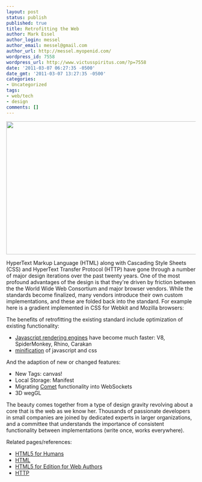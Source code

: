 ```yaml
---
layout: post
status: publish
published: true
title: Retrofitting the Web
author: Mark Essel
author_login: messel
author_email: messel@gmail.com
author_url: http://messel.myopenid.com/
wordpress_id: 7558
wordpress_url: http://www.victusspiritus.com/?p=7558
date: '2011-03-07 06:27:35 -0500'
date_gmt: '2011-03-07 13:27:35 -0500'
categories:
- Uncategorized
tags:
- web/tech
- design
comments: []
---
```

<p style="text-align: center;"><a href="http://www.victusspiritus.com/2011/01/20/html5-for-humans/"><img class="aligncenter size-full wp-image-7559" title="html5" src="http://www.victusspiritus.com/wp-content/uploads/2011/03/html5.jpg" alt="" width="522" height="353" /></a></p>
<p>HyperText Markup Language (HTML) along with Cascading Style Sheets (CSS) and HyperText Transfer Protocol (HTTP) have gone through a number of major design iterations over the past twenty years. One of the most profound advantages of the design is that they're driven by friction between the the World Wide Web Consortium and major browser vendors. While the standards become finalized, many vendors introduce their own custom implementations, and these are folded back into the standard. For example here is a gradient implemented in CSS for Webkit and Mozilla browsers:<br />
<script src="https://gist.github.com/858479.js?file=gradient%20example"></script></p>
<p>The benefits of retrofitting the existing standard include optimization of existing functionality:</p>
<ul>
<li><a href="http://en.wikipedia.org/wiki/JavaScript_engine">Javascript rendering engines</a> have become much faster: V8, SpiderMonkey, Rhino, Carakan</li>
<li><a href="http://en.wikipedia.org/wiki/Minification_%28programming%29">minification</a> of javascript and css</li>
</ul>
<p>And the adaption of new or changed features:</p>
<ul>
<li>New Tags: canvas!</li>
<li>Local Storage: Manifest</li>
<li>Migrating <a href="http://en.wikipedia.org/wiki/Comet_%28programming%29">Comet</a> functionality into WebSockets</li>
<li>3D wegGL</li>
</ul>
<p>The beauty comes together from a type of design gravity revolving about a core that is the web as we know her. Thousands of passionate developers in small companies are joined by dedicated experts in larger organizations, and a committee that understands the importance of consistent functionality between implementations (write once, works everywhere).</p>
<p>Related pages/references:</p>
<ul>
<li><a href="http://www.victusspiritus.com/2011/01/20/html5-for-humans/">HTML5 for Humans</a></li>
<li><a href="http://en.wikipedia.org/wiki/HTML">HTML</a></li>
<li><a href="http://dev.w3.org/html5/spec-author-view/">HTML5 for Edition for Web Authors</a></li>
<li><a href="http://en.wikipedia.org/wiki/Hypertext_Transfer_Protocol">HTTP</a></li>
</ul>
